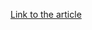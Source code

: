[Link to the article](https://labs.bitdefender.com/2017/05/inside-netrepser-a-javascript-based-targeted-attack/)

